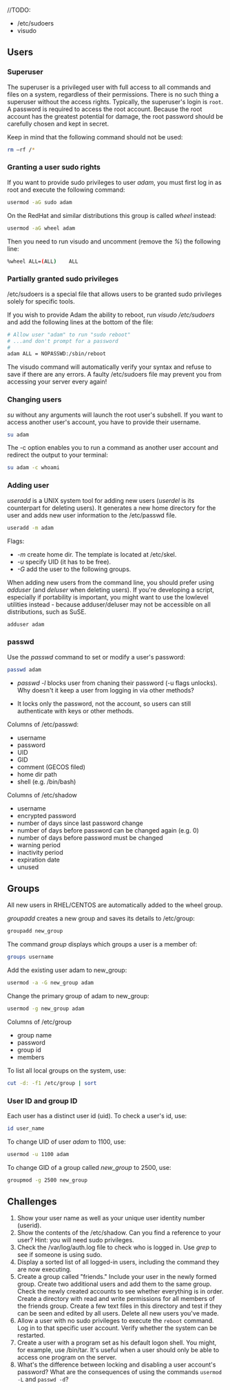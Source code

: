 //TODO:
* /etc/sudoers
* visudo

## Users
### Superuser
The superuser is a privileged user with full access to all commands and files on a system, regardless of their permissions. There is no such thing a superuser without the access rights. Typically, the superuser's login is `root`. A password is required to access the root account. Because the root account has the greatest potential for damage, the root password should be carefully chosen and kept in secret.

Keep in mind that the following command should not be used:

```bash
rm –rf /*
```

### Granting a user sudo rights

If you want to provide sudo privileges to user *adam*, you must first log in as root and execute the following command: 

```bash
usermod -aG sudo adam
```

On the RedHat and similar distributions this group is called *wheel* instead:

```bash
usermod -aG wheel adam
```

Then you need to run visudo and uncomment (remove the *%*) the following line:

```bash
%wheel ALL=(ALL)    ALL
```

### Partially granted sudo privileges 

/etc/sudoers is a special file that allows users to be granted sudo privileges solely for specific tools.

If you wish to provide Adam the ability to reboot, run <i>visudo /etc/sudoers</i> and add the following lines at the bottom of the file: 

```bash
# Allow user "adam" to run "sudo reboot"
# ...and don't prompt for a password
#
adam ALL = NOPASSWD:/sbin/reboot
```

The visudo command will automatically verify your syntax and refuse to save if there are any errors. A faulty /etc/sudoers file may prevent you from accessing your server every again!

### Changing users
<i>su</i> without any arguments will launch the root user's subshell. If you want to access another user's account, you have to provide their username.

```bash
su adam
```

The -c option enables you to run a command as another user account and redirect the output to your terminal:

```bash
su adam -c whoami
```

### Adding user

<i>useradd</i> is a UNIX system tool for adding new users (<i>userdel</i> is its counterpart for deleting users). It generates a new home directory for the user and adds new user information to the /etc/passwd file.

```bash
useradd -m adam
```

Flags:
* <i>-m</i> create home dir. The template is located at /etc/skel.
* <i>-u</i> specify UID (it has to be free).
* <i>-G</i> add the user to the following groups.

When adding new users from the command line, you should prefer using <i>adduser</i> (and <i>deluser</i> when deleting users). If you're developing a script, especially if portability is important, you might want to use the lowlevel utilities instead - because adduser/deluser may not be accessible on all distributions, such as SuSE.

```bash
adduser adam
```

### passwd
Use the <i>passwd</i> command to set or modify a user's password:

```bash
passwd adam
```

* <i>passwd -l</i>  blocks user from chaning their password (-u flags unlocks). Why doesn't it keep a user from logging in via other methods?
- It locks only the password, not the account, so users can still authenticate with keys or other methods.
 
Columns of /etc/passwd:

* username
* password
* UID
* GID
* comment (GECOS filed)
* home dir path
* shell (e.g. /bin/bash)

Columns of /etc/shadow

* username
* encrypted password
* number of days since last password change
* number of days before password can be changed again (e.g. 0)
* number of days before password must be changed
* warning period
* inactivity period
* expiration date
* unused
 
## Groups

All new users in RHEL/CENTOS are automatically added to the wheel group.

<i>groupadd</i> creates a new group and saves its details to /etc/group:

```bash
groupadd new_group
```

The command <i>group</i> displays which groups a user is a member of:

```bash
groups username
```

Add the existing user adam to new_group:

```bash
usermod -a -G new_group adam 
```

Change the primary group of adam to new_group:

```bash
usermod -g new_group adam 
```

Columns of /etc/group

* group name
* password
* group id
* members

To list all local groups on the system, use:

```bash
cut -d: -f1 /etc/group | sort
```

### User ID and group ID

Each user has a distinct user id (uid). To check a user's id, use:

```bash
id user_name
```

To change UID of user <i>adam</i> to 1100, use:

```bash
usermod -u 1100 adam
```

To change GID of a group called <i>new_group</i> to 2500, use:

```bash
groupmod -g 2500 new_group
```

## Challenges

1. Show your user name as well as your unique user identity number (userid).
1. Show the contents of the /etc/shadow. Can you find a reference to your user? Hint: you will need sudo privileges.
1. Check the /var/log/auth.log file to check who is logged in. Use <i>grep</i> to see if someone is using sudo.
1. Display a sorted list of all logged-in users, including the command they are now executing. 
1. Create a group called "friends." Include your user in the newly formed group. Create two additional users and add them to the same group. Check the newly created accounts to see whether everything is in order. Create a directory with read and write permissions for all members of the friends group. Create a few text files in this directory and test if they can be seen and edited by all users. Delete all new users you've made.
1. Allow a user with no sudo privileges to execute the <code>reboot</code> command. Log in to that specific user account. Verify whether the system can be restarted.
1. Create a user with a program set as his default logon shell. You might, for example, use /bin/tar. It's useful when a user should only be able to access one program on the server. 
1. What's the difference between locking and disabling a user account's password? What are the consequences of using the commands <code>usermod -L</code> and <code>passwd -d</code>? 
